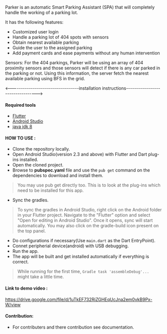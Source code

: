 Parker is an automatic Smart Parking Assistant (SPA) that will completely handle the working of a parking lot.

It has the following features:
* Customized user login
* Handle a parking lot of 404 spots with sensors
* Obtain nearest available parking
* Guide the user to the assigned parking
* Add payment cards and ease payments without any human intervention

Sensors: For the 404 parkings, Parker will be using an array of 404 proximity sensors and those sensors will detect if there is any car parked in the parking or not. Using this information, the server fetch the nearest available parking using BFS in the grid.

<----------------------------------installation instructions--------------------------------->

#### Required tools

* [Flutter](https://docs.flutter.dev/get-started/install)
* [Android Studio](https://developer.android.com/studio)
* [java jdk 8](https://www.oracle.com/java/technologies/downloads/)

#### HOW TO USE :

* Clone the repository locally.
* Open Android Studio(version 2.3 and above) with Flutter and Dart plug-ins installed.
* Open the cloned project.
* Browse to **pubspec.yaml** file and use the `pub get` command on the dependencies to download and install them.
> You may use pub get directly too. This is to look at the plug-ins which need to be installed for this app.
* Sync the gradles.
> To sync the gradles in Android Studio, right click on the Android folder in your Flutter project. Navigate to the "Flutter" option and select "Open for editing in Android Studio". Once it opens, sync will start automatically. You may also click on the gradle-build icon present on the top panel.
* Do configurations if necessary(Use `main.dart` as the Dart EntryPoint).
* Connet peripherial device(android) with USB debugging.
* Run the app.
* The app will be built and get installed automatically if everything is correct.
> While running for the first time, `Gradle task 'assembleDebug'...` might take a little time. 

#### Link to demo video :
https://drive.google.com/file/d/1uTkEF732RiZGHEqUcJna2em0vkB9Px-W/view

#### Contribution:

* For contributers and there contribution see documentation.